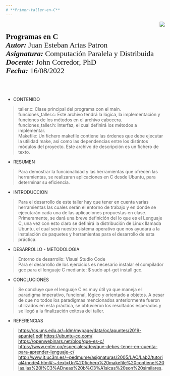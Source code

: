 ```yaml
---
# **Primer-taller-en-C**
---
```

<div> 
<img src="https://res-5.cloudinary.com/crunchbase-production/image/upload/c_lpad,h_256,w_256,f_auto,q_auto:eco/v1455514364/pim02bzqvgz0hibsra41.png" align="right"><br><br><FONT FACE="times new roman" SIZE=5>
<b>Programas en C </b> <br>
<i><b>Autor:</b></i> Juan Esteban Arias Patron <br>
<i><b>Asignatura:</b></i> Computación Paralela y Distribuida <br>
<i><b>Docente:</b></i> John Corredor, PhD <br>
 <i><b>Fecha:</b></i> 16/08/2022
<br><br><br>
</FONT>
</div>

*   CONTENIDO
> taller.c: Clase principal del programa con el main. 
> <br>
> funciones_taller.c: Este archivo tendrá la lógica, la implementación y funciones de los métodos en el archivo cabecera. 
> <br>
> funciones_taller.h: Interfaz, el cual definirá los métodos a implementar. 
> <br>
> Makefile: Un fichero makefile contiene las órdenes que debe ejecutar la utilidad make, así como las dependencias entre los distintos módulos del proyecto. Este archivo de descripción es un fichero de texto. 

*   RESUMEN
> Para demostrar la funcionalidad y las herramientas que ofrecen las herramientas, se realizaran aplicaciones en C desde Ubuntu, para determinar su eficiencia.

*   INTRODUCCION
> Para el desarrollo de este taller hay que tener en cuenta varias herramientas las cuales serán el entorno de trabajo y en donde se ejecutarán cada una de las aplicaciones propuestas en clase. Primeramente, se dará una breve definición del lo que es el Lenguaje C, una vez con esto claro se definirá la distribución de Linux llamada Ubuntu, el cual será nuestro sistema operativo que nos ayudará a la instalación de paquetes y herramientas para el desarrollo de esta práctica. 

*   DESARROLLO - METODOLOGIA
> Entorno de desarrollo: Visual Studio Code
> <br>
> Para el desarrollo de los ejercicios es necesario instalar el compilador gcc para el lenguaje C mediante: $ sudo apt-get install gcc. 


*   CONCLUCIONES
> Se concluye que el lenguaje C es muy útil ya que maneja el paradigma imperativo, funcional, lógico y orientado a objetos. A pesar de que no todos los paradigmas mencionados anteriormente fueron utilizados en esta práctica, se obtuvieron los resultados esperados y se llegó a la finalización exitosa del taller. 

*   REFERENCIAS
> https://cs.uns.edu.ar/~ldm/mypage/data/oc/apuntes/2019-apunte1.pdf 
> https://ubuntu-co.com/ 
> https://openwebinars.net/blog/que-es-c/ 
> https://www.enter.co/especiales/dev/que-debes-tener-en-cuenta-para-aprender-lenguaje-c/
>http://www.it.uc3m.es/~pedmume/asignaturas/2005/LAO/Lab2/tutorial4/node4.html#:~:text=Un%20fichero%20makefile%20contiene%20las,las%20l%C3%ADneas%20b%C3%A1sicas%20son%20similares. 

